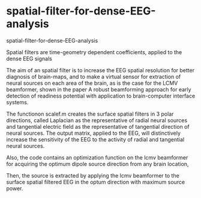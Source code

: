 # spatial-filter-for-dense-EEG-analysis

spatial-filter-for-dense-EEG-analysis

Spatial filters are time-geometry dependent coefficients, applied to the dense EEG signals


The aim of an spatial filter is to increase the EEG spatial resolution for better diagnosis of brain-maps, and to make a virtual sensor for extraction of neural sources on each area of the brain, as is the case for the LCMV beamformer, shown in the paper A robust beamforming approach for early detection of readiness potential with application to brain-computer interface systems.

The functionon scalef.m creates the surface spatial filters in 3 polar directions, called Laplacian as the representative of radial neural sources and tangential electric field as the representative of tangential direction of neural sources. 
The output matrix, applied to the EEG, will distinctively increase the sensitivity of the EEG to 
the activity of radial and tangential neural sources.


Also, the code contains an optimization function on the lcmv beamformer for acquiring the optimum dipole source direction from any brain location,

Then, the source is extracted by applying the lcmv beamformer to the surface spatial filtered EEG in the optum direction with maximum source power.


